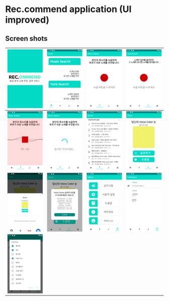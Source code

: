 # Rec.commend application (UI improved)

## Screen shots


![](./screenshot/start.png)|![](./screenshot/home.png)|![](./screenshot/Music_Search.png)|![](./screenshot/Tune_Search.png)
--|--|--|--
![](./screenshot/search1.png)|![](./screenshot/search2.png)|![](./screenshot/Result.png)|![](./screenshot/voice_color.png)
![](./screenshot/share.png)|![](./screenshot/timbre.png)|![](./screenshot/Option.png)|![](./screenshot/preference1.png)
![](./screenshot/preference2.png)|||